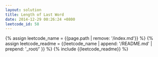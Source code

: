 ```yaml
---
layout: solution
title: Length of Last Word
date: 2014-12-29 00:26:24 +0800
leetcode_id: 58
---
```

{% assign leetcode_name = {{page.path | remove: '/index.md'}}  %}
{% assign leetcode_readme = {{leetcode_name | append: '/README.md' | prepend: '_root/' }}  %}
{% include {{leetcode_readme}} %}
